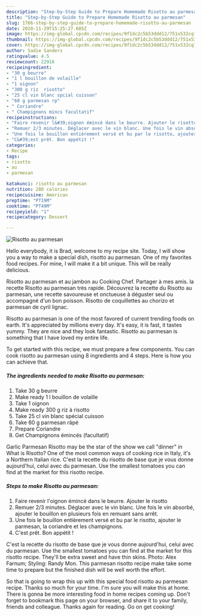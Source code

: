```yaml
---
description: "Step-by-Step Guide to Prepare Homemade Risotto au parmesan"
title: "Step-by-Step Guide to Prepare Homemade Risotto au parmesan"
slug: 1766-step-by-step-guide-to-prepare-homemade-risotto-au-parmesan
date: 2020-11-29T15:25:27.685Z
image: https://img-global.cpcdn.com/recipes/9f1dc2c5b53ddd12/751x532cq70/risotto-au-parmesan-photo-principale-de-la-recette.jpg
thumbnail: https://img-global.cpcdn.com/recipes/9f1dc2c5b53ddd12/751x532cq70/risotto-au-parmesan-photo-principale-de-la-recette.jpg
cover: https://img-global.cpcdn.com/recipes/9f1dc2c5b53ddd12/751x532cq70/risotto-au-parmesan-photo-principale-de-la-recette.jpg
author: Sadie Sanders
ratingvalue: 4.5
reviewcount: 22916
recipeingredient:
- "30 g beurre"
- "1 l bouillon de volaille"
- "1 oignon"
- "300 g riz  risotto"
- "25 cl vin blanc spcial cuisson"
- "60 g parmesan rp"
- " Coriandre"
- " Champignons mincs facultatif"
recipeinstructions:
- "Faire revenir l&#39;oignon émincé dans le beurre. Ajouter le risotto"
- "Remuer 2/3 minutes. Déglacer avec le vin blanc. Une fois le vin absorbé, ajouter le bouillon en plusieurs fois en remuant sans arrêt."
- "Une fois le bouillon entièrement versé et bu par le risotto, ajouter le parmesan, la coriandre et les champignons."
- "C&#39;est prêt. Bon appétit !"
categories:
- Recipe
tags:
- risotto
- au
- parmesan

katakunci: risotto au parmesan 
nutrition: 280 calories
recipecuisine: American
preptime: "PT19M"
cooktime: "PT49M"
recipeyield: "1"
recipecategory: Dessert

---
```



![Risotto au parmesan](https://img-global.cpcdn.com/recipes/9f1dc2c5b53ddd12/751x532cq70/risotto-au-parmesan-photo-principale-de-la-recette.jpg)

Hello everybody, it is Brad, welcome to my recipe site. Today, I will show you a way to make a special dish, risotto au parmesan. One of my favorites food recipes. For mine, I will make it a bit unique. This will be really delicious.

Risotto au parmesan et au jambon au Cooking Chef. Partager à mes amis. la recette Risotto au parmesan très rapide. Découvrez la recette du Risotto au parmesan, une recette savoureuse et onctueuse à déguster seul ou accompagné d&#39;un bon poisson. Risotto de coquillettes au chorizo et parmesan de cyril lignac.

Risotto au parmesan is one of the most favored of current trending foods on earth. It's appreciated by millions every day. It's easy, it is fast, it tastes yummy. They are nice and they look fantastic. Risotto au parmesan is something that I have loved my entire life.


To get started with this recipe, we must prepare a few components. You can cook risotto au parmesan using 8 ingredients and 4 steps. Here is how you can achieve that.

<!--inarticleads1-->

##### The ingredients needed to make Risotto au parmesan:

1. Take 30 g beurre
1. Make ready 1 l bouillon de volaille
1. Take 1 oignon
1. Make ready 300 g riz à risotto
1. Take 25 cl vin blanc spécial cuisson
1. Take 60 g parmesan râpé
1. Prepare  Coriandre
1. Get  Champignons émincés (facultatif)


Garlic Parmesan Risotto may be the star of the show we call &#34;dinner&#34; in What is Risotto? One of the most common ways of cooking rice in Italy, it&#39;s a Northern Italian rice. C&#39;est la recette du risotto de base que je vous donne aujourd&#39;hui, celui avec du parmesan. Use the smallest tomatoes you can find at the market for this risotto recipe. 

<!--inarticleads2-->

##### Steps to make Risotto au parmesan:

1. Faire revenir l&#39;oignon émincé dans le beurre. Ajouter le risotto
1. Remuer 2/3 minutes. Déglacer avec le vin blanc. Une fois le vin absorbé, ajouter le bouillon en plusieurs fois en remuant sans arrêt.
1. Une fois le bouillon entièrement versé et bu par le risotto, ajouter le parmesan, la coriandre et les champignons.
1. C&#39;est prêt. Bon appétit !


C&#39;est la recette du risotto de base que je vous donne aujourd&#39;hui, celui avec du parmesan. Use the smallest tomatoes you can find at the market for this risotto recipe. They&#39;ll be extra sweet and have thin skins. Photo: Alex Farnum; Styling: Randy Mon. This parmesan risotto recipe make take some time to prepare but the finished dish will be well worth the effort. 

So that is going to wrap this up with this special food risotto au parmesan recipe. Thanks so much for your time. I'm sure you will make this at home. There is gonna be more interesting food in home recipes coming up. Don't forget to bookmark this page on your browser, and share it to your family, friends and colleague. Thanks again for reading. Go on get cooking!
